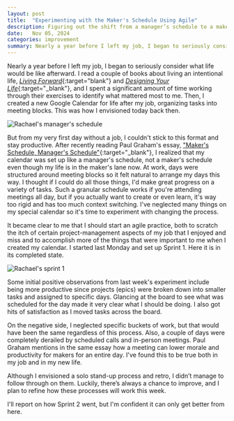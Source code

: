 ```yaml
---
layout: post
title:  "Experimenting with the Maker's Schedule Using Agile"
description: Figuring out the shift from a manager’s schedule to a maker’s schedule after leaving a structured job, using agile practices and a flexible routine to boost productivity and focus on meaningful projects.
date:   Nov 05, 2024
categories: improvement
summary: Nearly a year before I left my job, I began to seriously consider what life would be like afterward. I read a couple of books about living an intentional life, Living Forward and Designing Your Life, and I spent a significant amount of time working through their exercises to identify what mattered most to me...
---
```



Nearly a year before I left my job, I began to seriously consider what life would be like afterward. I read a couple of books about living an intentional life, [_Living Forward_](https://www.amazon.com/Living-Forward-Proven-Plan-Drifting/dp/080101882X){:target="blank"} and [_Designing Your Life_](https://www.amazon.com/Designing-Your-Life-Well-Lived-Joyful/dp/1101875321/){:target="_blank"}, and I spent a significant amount of time working through their exercises to identify what mattered most to me. Then, I created a new Google Calendar for life after my job, organizing tasks into meeting blocks. This was how I envisioned today back then.

![Rachael's manager's schedule](/images/managers_schedule.jpg "Rachael's manager's schedule")

But from my very first day without a job, I couldn't stick to this format and stay productive. After recently reading Paul Graham's essay, ["Maker's Schedule, Manager's Schedule"](https://www.paulgraham.com/makersschedule.html){:target="_blank"}, I realized that my calendar was set up like a manager's schedule, not a maker's schedule even though my life is in the maker's lane now. At work, days were structured around meeting blocks so it felt natural to arrange my days this way. I thought if I could do all those things, I'd make great progress on a variety of tasks. Such a granular schedule works if you're attending meetings all day, but if you actually want to create or even learn, it's way too rigid and has too much context switching. I've neglected many things on my special calendar so it's time to experiment with changing the process.

It became clear to me that I should start an agile practice, both to scratch the itch of certain project-management aspects of my job that I enjoyed and miss and to accomplish more of the things that were important to me when I created my calendar. I started last Monday and set up Sprint 1. Here it is in its completed state.

![Rachael's sprint 1](/images/sprint_1.jpg "Rachael's sprint 1")

Some initial positive observations from last week's experiment include being more productive since projects (epics) were broken down into smaller tasks and assigned to specific days. Glancing at the board to see what was scheduled for the day made it very clear what I should be doing. I also got hits of satisfaction as I moved tasks across the board. 

On the negative side, I neglected specific buckets of work, but that would have been the same regardless of this process. Also, a couple of days were completely derailed by scheduled calls and in-person meetings. Paul Graham mentions in the same essay how a meeting can lower morale and productivity for makers for an entire day. I've found this to be true both in my job and in my new life. 

Although I envisioned a solo stand-up process and retro, I didn’t manage to follow through on them. Luckily, there’s always a chance to improve, and I plan to refine how these processes will work this week.

I'll report on how Sprint 2 went, but I'm confident it can only get better from here.
